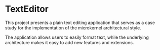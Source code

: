 <!-- @format -->

# TextEditor

This project presents a plain text editing application that serves as a case study for the implementation of the microkernel architectural style.

The application allows users to easily format text, while the underlying architecture makes it easy to add new features and extensions.
